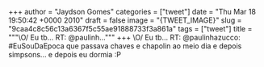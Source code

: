 
+++
author = "Jaydson Gomes"
categories = ["tweet"]
date = "Thu Mar 18 19:50:42 +0000 2010"
draft = false
image = "{TWEET_IMAGE}"
slug = "9caa4c8c56c13a6367f5c55ae91888733f3a861a"
tags = ["tweet"]
title = """&#92;O/ Eu tb... RT: @paulinh..."""
+++
\O/ Eu tb... RT: @paulinhazucco: #EuSouDaEpoca que passava chaves e chapolin ao meio dia e depois simpsons... e depois eu dormia :P
